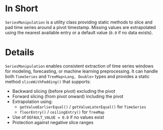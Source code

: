 # In Short

`SeriesManipulation` is a utility class providing static methods to slice and pad time series around a pivot timestamp.
Missing values are extrapolated using the nearest available entry or a default value (`0.0` if no data exists).

# Details

`SeriesManipulation` enables consistent extraction of time series windows for modeling, forecasting, or machine learning preprocessing.
It can handle both `TimeSeries` and `TreeMap<Long, Double>` types and provides a static method `sliceWithPadding()` that supports:

- Backward slicing (before pivot) excluding the pivot
- Forward slicing (from pivot onward) including the pivot
- Extrapolation using:
  - `getValueEarlierEqual()` / `getValueLaterEqual()` for `TimeSeries`
  - `floorEntry()` / `ceilingEntry()` for `TreeMap`
- Use of `DEFAULT_VALUE = 0.0` if no values exist
- Protection against negative slice ranges
